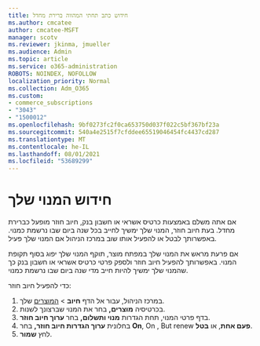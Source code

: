 ```yaml
---
title: חידוש כתב תחתי המהווה ברירת מחדל
ms.author: cmcatee
author: cmcatee-MSFT
manager: scotv
ms.reviewer: jkinma, jmueller
ms.audience: Admin
ms.topic: article
ms.service: o365-administration
ROBOTS: NOINDEX, NOFOLLOW
localization_priority: Normal
ms.collection: Adm_O365
ms.custom:
- commerce_subscriptions
- "3043"
- "1500012"
ms.openlocfilehash: 9bf0273fc2f0ca653750d037f022c5bf367bf23a
ms.sourcegitcommit: 540a4e2515f7cfddee65519046454fc4437cd287
ms.translationtype: MT
ms.contentlocale: he-IL
ms.lasthandoff: 08/01/2021
ms.locfileid: "53689299"
---
```

# <a name="renewing-your-subscription"></a>חידוש המנוי שלך

אם אתה משלם באמצעות כרטיס אשראי או חשבון בנק, חיוב חוזר מופעל כברירת מחדל. בעת חיוב חוזר, המנוי שלך ימשיך לחייב בכל שנה ביום שבו נרשמת כמנוי. באפשרותך לבטל או להפעיל אותו שוב במרכז הניהול אם המנוי שלך פעיל.

אם פרעת מראש את המנוי שלך במפתח מוצר, תוקף המנוי שלך יפוג בסוף תקופת המנוי. באפשרותך להפעיל חיוב חוזר ולספק פרטי כרטיס אשראי או חשבון בנק כך שהמנוי שלך ימשיך להיות חייב מדי שנה ביום שבו נרשמת כמנוי.

כדי להפעיל חיוב חוזר:

1. במרכז הניהול, עבור אל הדף **חיוב**  >  [המוצרים](https://go.microsoft.com/fwlink/p/?linkid=842054) שלך.
2. בכרטיסיה **מוצרים,** בחר את המנוי שברצונך לשנות.
3. בדף פרטי המנוי, תחת הגדרות **מנוי ותשלום,** בחר **ערוך חיוב חוזר**.
4. בחלונית **ערוך הגדרות חיוב חוזר,** בחר **On**, On , But renew **פעם אחת**, או **בטל**.
5. לחץ **שמור**. 